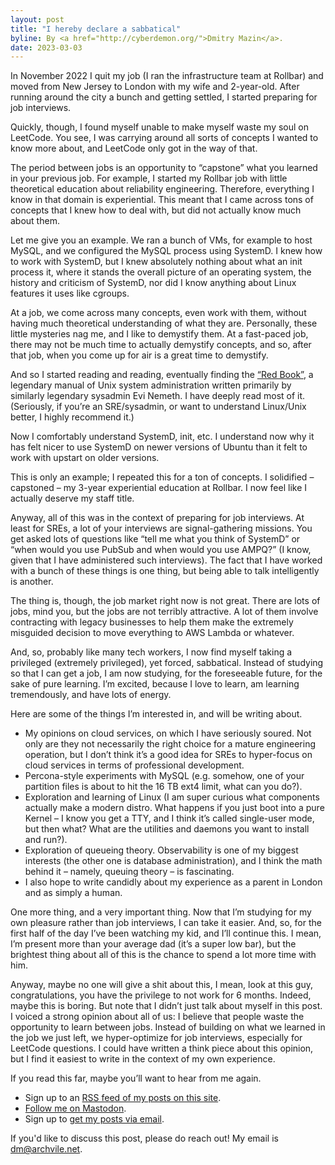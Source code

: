 ```yaml
---
layout: post
title: "I hereby declare a sabbatical"
byline: By <a href="http://cyberdemon.org/">Dmitry Mazin</a>.
date: 2023-03-03
---
```

In November 2022 I quit my job (I ran the infrastructure team at Rollbar) and moved from New Jersey to London with my wife and 2-year-old. After running around the city a bunch and getting settled, I started preparing for job interviews.

Quickly, though, I found myself unable to make myself waste my soul on LeetCode. You see, I was carrying around all sorts of concepts I wanted to know more about, and LeetCode only got in the way of that.

The period between jobs is an opportunity to “capstone” what you learned in your previous job. For example, I started my Rollbar job with little theoretical education about reliability engineering. Therefore, everything I know in that domain is experiential. This meant that I came across tons of concepts that I knew how to deal with, but did not actually know much about them.

Let me give you an example. We ran a bunch of VMs, for example to host MySQL, and we configured the MySQL process using SystemD. I knew how to work with SystemD, but I knew absolutely nothing about what an init process it, where it stands the overall picture of an operating system, the history and criticism of SystemD, nor did I know anything about Linux features it uses like cgroups.

At a job, we come across many concepts, even work with them, without having much theoretical understanding of what they are. Personally, these little mysteries nag me, and I like to demystify them. At a fast-paced job, there may not be much time to actually demystify concepts, and so, after that job, when you come up for air is a great time to demystify.

And so I started reading and reading, eventually finding the [“Red Book”](https://www.oreilly.com/library/view/unix-and-linux/9780134278308/), a legendary manual of Unix system administration written primarily by similarly legendary sysadmin Evi Nemeth. I have deeply read most of it. (Seriously, if you’re an SRE/sysadmin, or want to understand Linux/Unix better, I highly recommend it.)

Now I comfortably understand SystemD, init, etc. I understand now why it has felt nicer to use SystemD on newer versions of Ubuntu than it felt to work with upstart on older versions.

This is only an example; I repeated this for a ton of concepts. I solidified – capstoned – my 3-year experiential education at Rollbar. I now feel like I actually deserve my staff title.

Anyway, all of this was in the context of preparing for job interviews. At least for SREs, a lot of your interviews are signal-gathering missions. You get asked lots of questions like “tell me what you think of SystemD” or “when would you use PubSub and when would you use AMPQ?” (I know, given that I have administered such interviews). The fact that I have worked with a bunch of these things is one thing, but being able to talk intelligently is another.

The thing is, though, the job market right now is not great. There are lots of jobs, mind you, but the jobs are not terribly attractive. A lot of them involve contracting with legacy businesses to help them make the extremely misguided decision to move everything to AWS Lambda or whatever.

And, so, probably like many tech workers, I now find myself taking a privileged (extremely privileged), yet forced, sabbatical. Instead of studying so that I can get a job, I am now studying, for the foreseeable future, for the sake of pure learning. I’m excited, because I love to learn, am learning tremendously, and have lots of energy.

Here are some of the things I’m interested in, and will be writing about.
* My opinions on cloud services, on which I have seriously soured. Not only are they not necessarily the right choice for a mature engineering operation, but I don’t think it’s a good idea for SREs to hyper-focus on cloud services in terms of professional development.
* Percona-style experiments with MySQL (e.g. somehow, one of your partition files is about to hit the 16 TB ext4 limit, what can you do?).
* Exploration and learning of Linux (I am super curious what components actually make a modern distro. What happens if you just boot into a pure Kernel – I know you get a TTY, and I think it’s called single-user mode, but then what? What are the utilities and daemons you want to install and run?).
* Exploration of queueing theory. Observability is one of my biggest interests (the other one is database administration), and I think the math behind it – namely, queuing theory – is fascinating.
* I also hope to write candidly about my experience as a parent in London and as simply a human.

One more thing, and a very important thing. Now that I’m studying for my own pleasure rather than job interviews, I can take it easier. And, so, for the first half of the day I’ve been watching my kid, and I’ll continue this. I mean, I’m present more than your average dad (it’s a super low bar), but the brightest thing about all of this is the chance to spend a lot more time with him.

Anyway, maybe no one will give a shit about this, I mean, look at this guy, congratulations, you have the privilege to not work for 6 months. Indeed, maybe this is boring. But note that I didn’t just talk about myself in this post. I voiced a strong opinion about all of us: I believe that people waste the opportunity to learn between jobs. Instead of building on what we learned in the job we just left, we hyper-optimize for job interviews, especially for LeetCode questions. I could have written a think piece about this opinion, but I find it easiest to write in the context of my own experience.

If you read this far, maybe you’ll want to hear from me again.
* Sign up to an [RSS feed of my posts on this site](/feed.xml).
* [Follow me on Mastodon](https://file-explorers.club/@dmitry).
* Sign up to [get my posts via email](https://docs.google.com/forms/d/e/1FAIpQLSePJIQBenOoP1GGe26exOhgPCKdqgY4j36D_WAvhTzudcioWA/viewform?usp=sf_link).

If you'd like to discuss this post, please do reach out! My email is [dm@archvile.net]().
